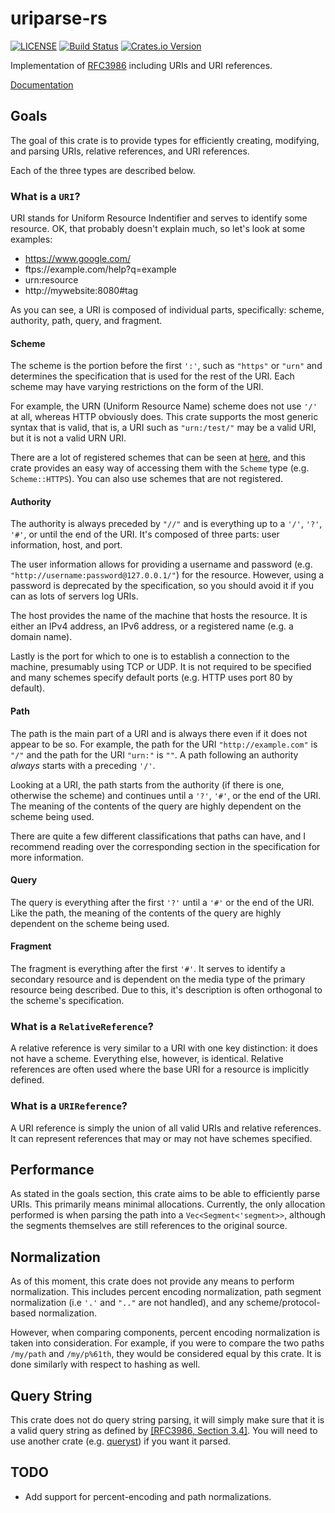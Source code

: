 # uriparse-rs

[![LICENSE](https://img.shields.io/badge/license-MIT-blue.svg)](LICENSE)
[![Build Status](https://travis-ci.org/sgodwincs/uriparse-rs.svg?branch=master)](https://travis-ci.org/sgodwincs/uriparse-rs)
[![Crates.io Version](https://img.shields.io/crates/v/uriparse.svg)](https://crates.io/crates/uriparse)

Implementation of [RFC3986](https://tools.ietf.org/html/rfc3986) including URIs and URI references.

[Documentation](https://docs.rs/uriparse/)

## Goals

The goal of this crate is to provide types for efficiently creating, modifying, and parsing URIs, relative references, and URI references.

Each of the three types are described below.

### What is a `URI`?

URI stands for Uniform Resource Indentifier and serves to identify some resource. OK, that probably doesn't explain much, so let's look at some examples:

 - https://www.google.com/
 - ftps://example.com/help?q=example
 - urn:resource
 - http://mywebsite:8080#tag

As you can see, a URI is composed of individual parts, specifically: scheme, authority, path, query, and fragment.

#### Scheme

The scheme is the portion before the first `':'`, such as `"https"` or `"urn"` and determines the specification that is used for the rest of the URI. Each scheme may have varying restrictions on the form of the URI.

For example, the URN (Uniform Resource Name) scheme does not use `'/'` at all, whereas HTTP obviously does. This crate supports the most generic syntax that is valid, that is, a URI such as `"urn:/test/"` may be a valid URI, but it is not a valid URN URI.

There are a lot of registered schemes that can be seen at [here](https://www.iana.org/assignments/uri-schemes/uri-schemes.xhtml), and this crate provides an easy way of accessing them with the `Scheme` type (e.g. `Scheme::HTTPS`). You can also use schemes that are not registered.

#### Authority

The authority is always preceded by `"//"` and is everything up to a `'/'`, `'?'`, `'#'`, or until the end of the URI. It's composed of three parts: user information, host, and port.

The user information allows for providing a username and password (e.g. `"http://username:password@127.0.0.1/"`) for the resource. However, using a password is deprecated by the specification, so you should avoid it if you can as lots of servers log URIs.

The host provides the name of the machine that hosts the resource. It is either an IPv4 address, an IPv6 address, or a registered name (e.g. a domain name).

Lastly is the port for which to one is to establish a connection to the machine, presumably using TCP or UDP. It is not required to be specified and many schemes specify default ports (e.g. HTTP uses port 80 by default).

#### Path

The path is the main part of a URI and is always there even if it does not appear to be so. For example, the path for the URI `"http://example.com"` is `"/"` and the path for the URI `"urn:"` is `""`. A path following an authority *always* starts with a preceding `'/'`.

Looking at a URI, the path starts from the authority (if there is one, otherwise the scheme) and continues until a `'?'`, `'#'`, or the end of the URI. The meaning of the contents of the query are highly dependent on the scheme being used.

There are quite a few different classifications that paths can have, and I recommend reading over the corresponding section in the specification for more information.

#### Query

The query is everything after the first `'?'` until a `'#'` or the end of the URI. Like the path, the meaning of the contents of the query are highly dependent on the scheme being used.

#### Fragment

The fragment is everything after the first `'#'`. It serves to identify a secondary resource and is dependent on the media type of the primary resource being described. Due to this, it's description is often orthogonal to the scheme's specification.

### What is a `RelativeReference`?

A relative reference is very similar to a URI with one key distinction: it does not have a scheme. Everything else, however, is identical. Relative references are often used where the base URI for a resource is implicitly defined.

### What is a `URIReference`?

A URI reference is simply the union of all valid URIs and relative references. It can represent references that may or may not have schemes specified.

## Performance

As stated in the goals section, this crate aims to be able to efficiently parse URIs. This primarily means minimal allocations. Currently, the only allocation performed is when parsing the path into a `Vec<Segment<'segment>>`, although the segments themselves are still references to the original source.

## Normalization

As of this moment, this crate does not provide any means to perform normalization. This includes percent encoding normalization, path segment normalization (i.e `'.'` and `".."` are not handled), and any scheme/protocol-based normalization.

However, when comparing components, percent encoding normalization is taken into consideration. For example, if you were to compare the two paths `/my/path` and `/my/p%61th`, they would be considered equal by this crate. It is done similarly with respect to hashing as well.

## Query String

This crate does not do query string parsing, it will simply make sure that it is a valid query string as defined by [[RFC3986, Section 3.4]](https://tools.ietf.org/html/rfc3986#section-3.4). You will need to use another crate (e.g. [queryst](https://github.com/rustless/queryst)) if you want it parsed.

## TODO
 - Add support for percent-encoding and path normalizations.
